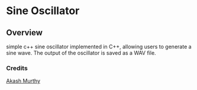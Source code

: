 # Sine Oscillator

## Overview

simple c++ sine oscillator implemented in C++, allowing users to generate a sine wave. The output of the oscillator is saved as a WAV file.

### Credits
[Akash Murthy](https://www.youtube.com/watch?v=qqjvB_VxMRM)
